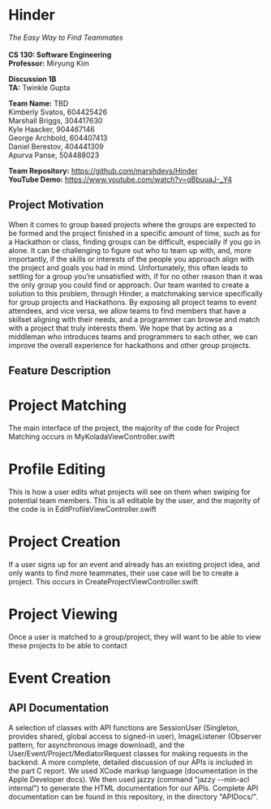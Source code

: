 
# Hinder
*The Easy Way to Find Teammates*<br><br>
**CS 130: Software Engineering**<br>
**Professor:** Miryung Kim<br>

**Discussion 1B**<br>
**TA:** Twinkle Gupta<br>

**Team Name:** TBD<br>
Kimberly Svatos, 604425426<br>
Marshall Briggs, 304417630<br>
Kyle Haacker, 904467146<br>
George Archbold, 604407413<br>
Daniel Berestov, 404441309<br>
Apurva Panse, 504488023<br>

**Team Repository:** https://github.com/marshdevs/Hinder<br>
**YouTube Demo:** https://www.youtube.com/watch?v=qBbuuaJ-_Y4

## Project Motivation
When it comes to group based projects where the groups are expected to be formed and the project finished in a specific amount of time, such as for a Hackathon or class, finding groups can be difficult, especially if you go in alone. It can be challenging to figure out who to team up with, and, more importantly, if the skills or interests of the people you approach align with the project and goals you had in mind. Unfortunately, this often leads to settling for a group you’re unsatisfied with, if for no other reason than it was the only group you could find or approach. Our team wanted to create a solution to this problem, through Hinder, a matchmaking service specifically for group projects and Hackathons. By exposing all project teams to event attendees, and vice versa, we allow teams to find members that have a skillset aligning with their needs, and a programmer can browse and match with a project that truly interests them. We hope that by acting as a middleman who introduces teams and programmers to each other, we can improve the overall experience for hackathons and other group projects.<br>

## Feature Description 
# Project Matching
The main interface of the project, the majority of the code for Project Matching occurs in MyKoladaViewController.swift
# Profile Editing
This is how a user edits what projects will see on them when swiping for potential team members. This is all editable by the user, and the majority of the code is in EditProfileViewController.swift
# Project Creation
If a user signs up for an event and already has an existing project idea, and only wants to find more teammates, their use case will be to create a project. This occurs in CreateProjectViewController.swift
# Project Viewing
Once a user is matched to a group/project, they will want to be able to view these projects to be able to contact 
# Event Creation


## API Documentation
A selection of classes with API functions are SessionUser (Singleton, provides shared, global access to signed-in user), ImageListener (Observer pattern, for asynchronous image download), and the User/Event/Project/MediatorRequest classes for making requests in the backend. A more complete, detailed discussion of our APIs is included in the part C report. We used XCode markup language (documentation in the Apple Developer docs). We then used jazzy (command "jazzy --min-acl internal") to generate the HTML documentation for our APIs. Complete API documentation can be found in this repository, in the directory "APIDocs/".


